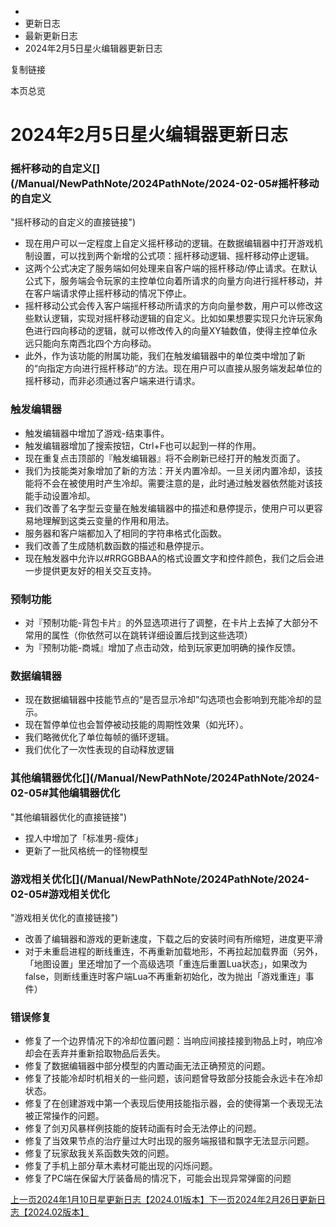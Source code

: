   * [](/)
  * 更新日志
  * 最新更新日志
  * 2024年2月5日星火编辑器更新日志

复制链接

本页总览

# 2024年2月5日星火编辑器更新日志

### 摇杆移动的自定义[​](/Manual/NewPathNote/2024PathNote/2024-02-05#摇杆移动的自定义
"摇杆移动的自定义的直接链接")

  * 现在用户可以一定程度上自定义摇杆移动的逻辑。在数据编辑器中打开游戏机制设置，可以找到两个新增的公式项：摇杆移动逻辑、摇杆移动停止逻辑。
  * 这两个公式决定了服务端如何处理来自客户端的摇杆移动/停止请求。在默认公式下，服务端会令玩家的主控单位向着所请求的向量方向进行摇杆移动，并在客户端请求停止摇杆移动的情况下停止。
  * 摇杆移动公式会传入客户端摇杆移动所请求的方向向量参数，用户可以修改这些默认逻辑，实现对摇杆移动逻辑的自定义。比如如果想要实现只允许玩家角色进行四向移动的逻辑，就可以修改传入的向量XY轴数值，使得主控单位永远只能向东南西北四个方向移动。
  * 此外，作为该功能的附属功能，我们在触发编辑器中的单位类中增加了新的“向指定方向进行摇杆移动”的方法。现在用户可以直接从服务端发起单位的摇杆移动，而非必须通过客户端来进行请求。

### 触发编辑器[​](/Manual/NewPathNote/2024PathNote/2024-02-05#触发编辑器 "触发编辑器的直接链接")

  * 触发编辑器中增加了游戏-结束事件。
  * 触发编辑器增加了搜索按钮，Ctrl+F也可以起到一样的作用。
  * 现在重复点击顶部的『触发编辑器』将不会刷新已经打开的触发页面了。
  * 我们为技能类对象增加了新的方法：开关内置冷却。一旦关闭内置冷却，该技能将不会在被使用时产生冷却。需要注意的是，此时通过触发器依然能对该技能手动设置冷却。
  * 我们改善了名字型云变量在触发编辑器中的描述和悬停提示，使用户可以更容易地理解到这类云变量的作用和用法。
  * 服务器和客户端都加入了相同的字符串格式化函数。
  * 我们改善了生成随机数函数的描述和悬停提示。
  * 现在触发器中允许以#RRGGBBAA的格式设置文字和控件颜色，我们之后会进一步提供更友好的相关交互支持。

### 预制功能[​](/Manual/NewPathNote/2024PathNote/2024-02-05#预制功能 "预制功能的直接链接")

  * 对『预制功能-背包卡片』的外显选项进行了调整，在卡片上去掉了大部分不常用的属性（你依然可以在跳转详细设置后找到这些选项）
  * 为『预制功能-商城』增加了点击动效，给到玩家更加明确的操作反馈。

### 数据编辑器[​](/Manual/NewPathNote/2024PathNote/2024-02-05#数据编辑器 "数据编辑器的直接链接")

  * 现在数据编辑器中技能节点的“是否显示冷却”勾选项也会影响到充能冷却的显示。
  * 现在暂停单位也会暂停被动技能的周期性效果（如光环）。
  * 我们略微优化了单位每帧的循环逻辑。
  * 我们优化了一次性表现的自动释放逻辑

### 其他编辑器优化[​](/Manual/NewPathNote/2024PathNote/2024-02-05#其他编辑器优化
"其他编辑器优化的直接链接")

  * 捏人中增加了「标准男-瘦体」
  * 更新了一批风格统一的怪物模型

### 游戏相关优化[​](/Manual/NewPathNote/2024PathNote/2024-02-05#游戏相关优化
"游戏相关优化的直接链接")

  * 改善了编辑器和游戏的更新速度，下载之后的安装时间有所缩短，进度更平滑
  * 对于未重启进程的断线重连，不再重新加载地形，不再拉起加载界面（另外，「地图设置」里还增加了一个高级选项「重连后重置Lua状态」，如果改为false，则断线重连时客户端Lua不再重新初始化，改为抛出「游戏重连」事件）

### 错误修复[​](/Manual/NewPathNote/2024PathNote/2024-02-05#错误修复 "错误修复的直接链接")

  * 修复了一个边界情况下的冷却位置问题：当响应间接挂接到物品上时，响应冷却会在丢弃并重新拾取物品后丢失。
  * 修复了数据编辑器中部分模型的内置动画无法正确预览的问题。
  * 修复了技能冷却时机相关的一些问题，该问题曾导致部分技能会永远卡在冷却状态。
  * 修复了在创建游戏中第一个表现后使用技能指示器，会的使得第一个表现无法被正常操作的问题。
  * 修复了剑刃风暴样例技能的旋转动画有时会无法停止的问题。
  * 修复了当效果节点的治疗量过大时出现的服务端报错和飘字无法显示问题。
  * 修复了玩家敌我关系函数失效的问题。
  * 修复了手机上部分草木素材可能出现的闪烁问题。
  * 修复了PC端在保留大厅装备局的情况下，可能会出现异常弹窗的问题

[上一页2024年1月10日星更新日志【2024.01版本】](/Manual/NewPathNote/2024PathNote/2024-01-10)[下一页2024年2月26日更新日志【2024.02版本】](/Manual/NewPathNote/2024PathNote/2024-02-26)


